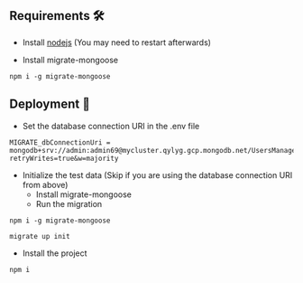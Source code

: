 ## Requirements 🛠️

- Install [nodejs](https://nodejs.org/es/download) (You may need to restart afterwards)

- Install migrate-mongoose
```
npm i -g migrate-mongoose
```


## Deployment 🚀

- Set the database connection URI in the .env file
```
MIGRATE_dbConnectionUri = mongodb+srv://admin:admin69@mycluster.qylyg.gcp.mongodb.net/UsersManager?retryWrites=true&w=majority
```
- Initialize the test data (Skip if you are using the database connection URI from above)
  - Install migrate-mongoose
  - Run the migration
```
npm i -g migrate-mongoose
```

```
migrate up init
```
- Install the project
```
npm i 
```
